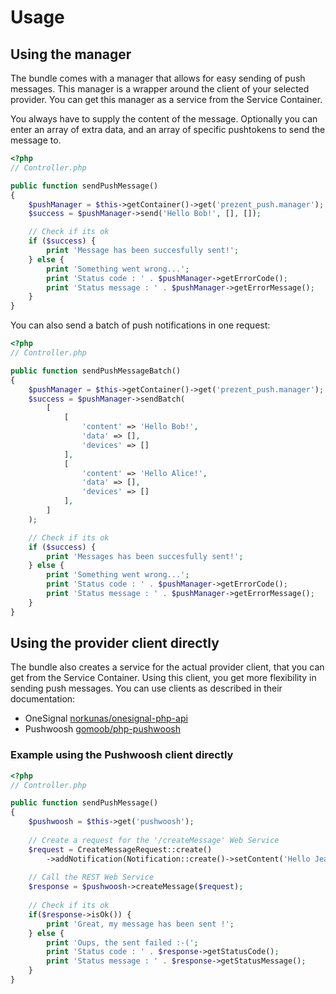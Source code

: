 # Usage

## Using the manager
The bundle comes with a manager that allows for easy sending of push messages. This manager is a wrapper around the client of your selected provider. You can get this manager as a service from the Service Container. 

You always have to supply the content of the message. Optionally you can enter an array of extra data, and an array of specific pushtokens to send the message to.

```php
<?php
// Controller.php

public function sendPushMessage()
{
    $pushManager = $this->getContainer()->get('prezent_push.manager');
    $success = $pushManager->send('Hello Bob!', [], []);

    // Check if its ok
    if ($success) {
        print 'Message has been succesfully sent!';
    } else {
        print 'Something went wrong...'; 
        print 'Status code : ' . $pushManager->getErrorCode();
        print 'Status message : ' . $pushManager->getErrorMessage();
    }
}
```

You can also send a batch of push notifications in one request:
```php
<?php
// Controller.php

public function sendPushMessageBatch()
{
    $pushManager = $this->getContainer()->get('prezent_push.manager');
    $success = $pushManager->sendBatch(
        [
            [
                'content' => 'Hello Bob!',
                'data' => [],
                'devices' => []
            ],
            [
                'content' => 'Hello Alice!',
                'data' => [],
                'devices' => []
            ],
        ]
    );

    // Check if its ok
    if ($success) {
        print 'Messages has been succesfully sent!';
    } else {
        print 'Something went wrong...'; 
        print 'Status code : ' . $pushManager->getErrorCode();
        print 'Status message : ' . $pushManager->getErrorMessage();
    }
}
```

## Using the provider client directly
The bundle also creates a service for the actual provider client, that you can get from the Service Container. 
Using this client, you get more flexibility in sending push messages. You can use clients as described in their documentation:
* OneSignal [norkunas/onesignal-php-api](https://github.com/norkunas/onesignal-php-api/blob/master/README.md)
* Pushwoosh [gomoob/php-pushwoosh](http://gomoob.github.io/php-pushwoosh/)

### Example using the Pushwoosh client directly
```php
<?php
// Controller.php

public function sendPushMessage()
{
    $pushwoosh = $this->get('pushwoosh');
    
    // Create a request for the '/createMessage' Web Service
    $request = CreateMessageRequest::create()
        ->addNotification(Notification::create()->setContent('Hello Jean !'));
    
    // Call the REST Web Service
    $response = $pushwoosh->createMessage($request);
    
    // Check if its ok
    if($response->isOk()) {
        print 'Great, my message has been sent !';
    } else {
        print 'Oups, the sent failed :-('; 
        print 'Status code : ' . $response->getStatusCode();
        print 'Status message : ' . $response->getStatusMessage();
    }
}
```
